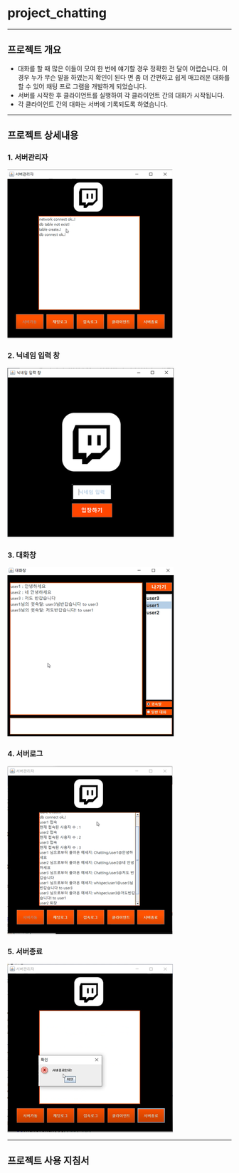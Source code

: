 # project_chatting

------

## 프로젝트 개요

- 대화를 할 때 많은 이들이 모여 한 번에 얘기할 경우 정확한 전
달이 어렵습니다. 이 경우 누가 무슨 말을 하였는지 확인이 된다
면 좀 더 간편하고 쉽게 매끄러운 대화를 할 수 있어 채팅 프로
그램을 개발하게 되었습니다.
- 서버를 시작한 후 클라이언트를 실행하여 각 클라이언트 간의 대화가 시작됩니다.
- 각 클라이언트 간의 대화는 서버에 기록되도록 하였습니다.

------

## 프로젝트 상세내용
### 1. 서버관리자

<img src="/images/server.png">

### 2. 닉네임 입력 창

<img src="/images/nickname.png">

### 3. 대화창

<img src="/images/chatting.png">

### 4. 서버로그

<img src="/images/server2.png">

### 5. 서버종료

<img src="/images/chatting_finsh.png">

------

## 프로젝트 사용 지침서
